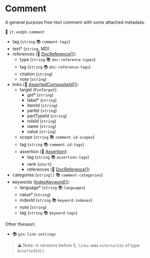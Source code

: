 # Comment

A general purpose free-text comment with some attached metadata.

🔑 `it.vedph.comment`

- tag (`string` 📚 `comment-tags`)
- text* (`string`, MD)
- references (🧱 [DocReference[]](https://github.com/vedph/cadmus-bricks/blob/master/docs/doc-reference.md)):
  - type (`string` 📚 `doc-reference-types`)
  - tag (`string` 📚 `doc-reference-tags`)
  - citation (`string`)
  - note (`string`)
- links (🧱 [AssertedCompositeId[]](https://github.com/vedph/cadmus-bricks/blob/master/docs/asserted-composite-id.md)):
  - target (`PinTarget`):
    - gid\* (`string`)
    - label\* (`string`)
    - itemId (`string`)
    - partId (`string`)
    - partTypeId (`string`)
    - roleId (`string`)
    - name (`string`)
    - value (`string`)
  - scope (`string` 📚 `comment-id-scopes`)
  - tag (`string` 📚 `comment-id-tags`)
  - assertion (🧱 [Assertion](https://github.com/vedph/cadmus-bricks/blob/master/docs/assertion.md)):
    - tag (`string` 📚 `assertion-tags`)
    - rank (`short`)
    - references (🧱 [DocReference[]](https://github.com/vedph/cadmus-bricks/blob/master/docs/doc-reference.md))
- categories (`string[]` 📚 `comment-categories`)
- keywords ([IndexKeyword[]](index-keywords.md)):
  - language* (`string` 📚 `languages`)
  - value* (`string`)
  - indexId (`string` 📚 `keyword-indexes`)
  - note (`string`)
  - tag (`string` 📚 `keyword-tags`)

Other thesauri:

- 📚 `pin-link-settings`

>⚠️ Note: in versions before 5, `links` was `externalIds` of type `AssertedId[]`.
